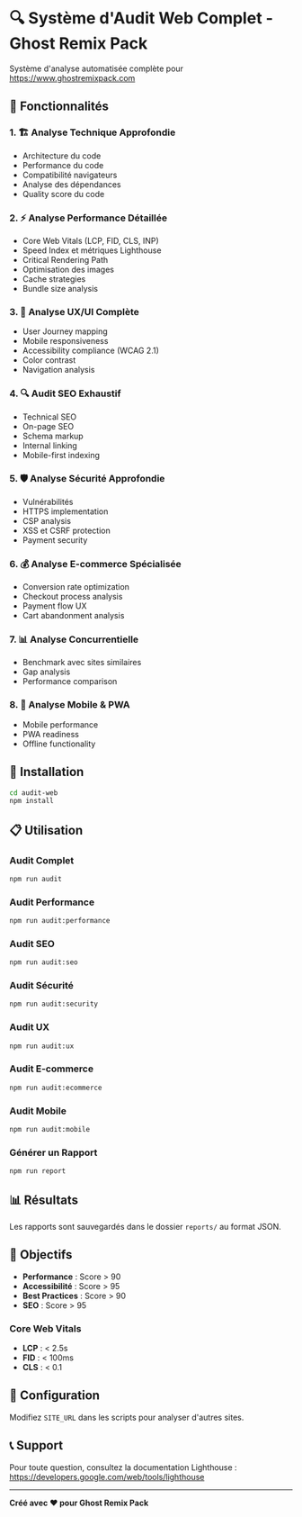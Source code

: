 # 🔍 Système d'Audit Web Complet - Ghost Remix Pack

Système d'analyse automatisée complète pour https://www.ghostremixpack.com

## 🎯 Fonctionnalités

### 1. 🏗️ Analyse Technique Approfondie
- Architecture du code
- Performance du code
- Compatibilité navigateurs
- Analyse des dépendances
- Quality score du code

### 2. ⚡ Analyse Performance Détaillée
- Core Web Vitals (LCP, FID, CLS, INP)
- Speed Index et métriques Lighthouse
- Critical Rendering Path
- Optimisation des images
- Cache strategies
- Bundle size analysis

### 3. 🎨 Analyse UX/UI Complète
- User Journey mapping
- Mobile responsiveness
- Accessibility compliance (WCAG 2.1)
- Color contrast
- Navigation analysis

### 4. 🔍 Audit SEO Exhaustif
- Technical SEO
- On-page SEO
- Schema markup
- Internal linking
- Mobile-first indexing

### 5. 🛡️ Analyse Sécurité Approfondie
- Vulnérabilités
- HTTPS implementation
- CSP analysis
- XSS et CSRF protection
- Payment security

### 6. 💰 Analyse E-commerce Spécialisée
- Conversion rate optimization
- Checkout process analysis
- Payment flow UX
- Cart abandonment analysis

### 7. 📊 Analyse Concurrentielle
- Benchmark avec sites similaires
- Gap analysis
- Performance comparison

### 8. 📱 Analyse Mobile & PWA
- Mobile performance
- PWA readiness
- Offline functionality

## 🚀 Installation

```bash
cd audit-web
npm install
```

## 📋 Utilisation

### Audit Complet
```bash
npm run audit
```

### Audit Performance
```bash
npm run audit:performance
```

### Audit SEO
```bash
npm run audit:seo
```

### Audit Sécurité
```bash
npm run audit:security
```

### Audit UX
```bash
npm run audit:ux
```

### Audit E-commerce
```bash
npm run audit:ecommerce
```

### Audit Mobile
```bash
npm run audit:mobile
```

### Générer un Rapport
```bash
npm run report
```

## 📊 Résultats

Les rapports sont sauvegardés dans le dossier `reports/` au format JSON.

## 🎯 Objectifs

- **Performance** : Score > 90
- **Accessibilité** : Score > 95
- **Best Practices** : Score > 90
- **SEO** : Score > 95

### Core Web Vitals
- **LCP** : < 2.5s
- **FID** : < 100ms
- **CLS** : < 0.1

## 🔧 Configuration

Modifiez `SITE_URL` dans les scripts pour analyser d'autres sites.

## 📞 Support

Pour toute question, consultez la documentation Lighthouse :
https://developers.google.com/web/tools/lighthouse

---

**Créé avec ❤️ pour Ghost Remix Pack**

